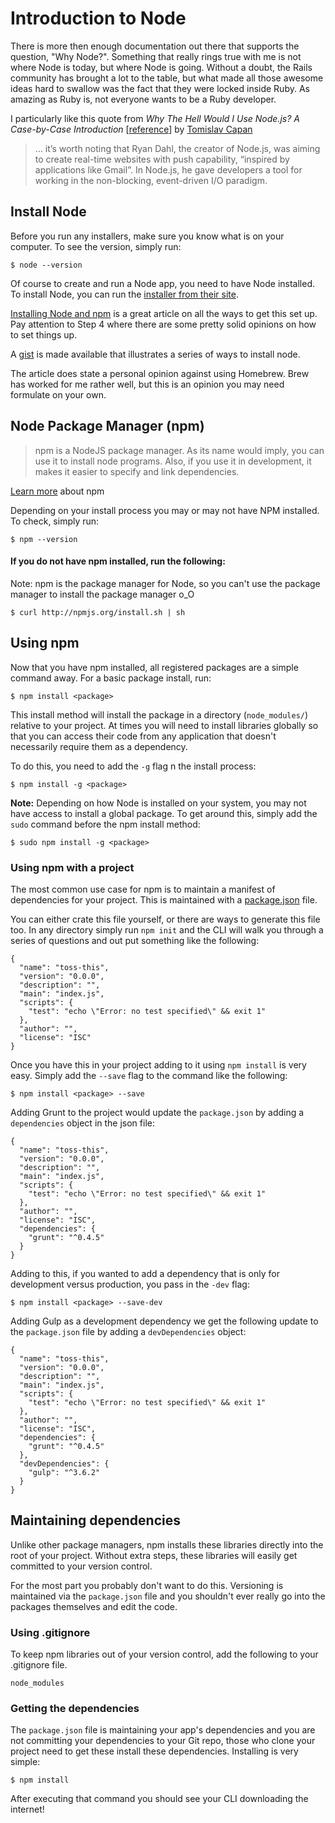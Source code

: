 # Introduction to Node

There is more then enough documentation out there that supports the question, "Why Node?". Something that really rings true with me is not where Node is today, but where Node is going. Without a doubt, the Rails community has brought a lot to the table, but what made all those awesome ideas hard to swallow was the fact that they were locked inside Ruby. As amazing as Ruby is, not everyone wants to be a Ruby developer.

I particularly like this quote from _Why The Hell Would I Use Node.js? A Case-by-Case Introduction_ [[reference](http://www.toptal.com/nodejs/why-the-hell-would-i-use-node-js)] by [Tomislav Capan](http://www.toptal.com/resume/tomislav-capan)

> ... it’s worth noting that Ryan Dahl, the creator of Node.js, was aiming to create real-time websites with push capability, “inspired by applications like Gmail”. In Node.js, he gave developers a tool for working in the non-blocking, event-driven I/O paradigm.


## Install Node

Before you run any installers, make sure you know what is on your computer. To see the version, simply run:

```
$ node --version
```

Of course to create and run a Node app, you need to have Node installed. To install Node, you can run the [installer from their site](http://nodejs.org/).

[Installing Node and npm](http://www.joyent.com/blog/installing-node-and-npm/) is a great article on all the ways to get this set up. Pay attention to Step 4 where there are some pretty solid opinions on how to set things up.

A [gist](https://gist.github.com/579814) is made available that illustrates a series of ways to install node.

The article does state a personal opinion against using Homebrew. Brew has worked for me rather well, but this is an opinion you may need formulate on your own.


## Node Package Manager (npm)

> npm is a NodeJS package manager. As its name would imply, you can use it to install node programs. Also, if you use it in development, it makes it easier to specify and link dependencies.

[Learn more](http://howtonode.org/introduction-to-npm) about npm

Depending on your install process you may or may not have NPM installed. To check, simply run:

```
$ npm --version
```

#### If you do not have npm installed, run the following:

Note: npm is the package manager for Node, so you can't use the package manager to install the package manager o_O

```
$ curl http://npmjs.org/install.sh | sh
```

## Using npm

Now that you have npm installed, all registered packages are a simple command away. For a basic package install, run:

```
$ npm install <package>
```

This install method will install the package in a directory (`node_modules/`) relative to your project. At times you will need to install libraries globally so that you can access their code from any application that doesn't necessarily require them as a dependency.

To do this, you need to add the `-g` flag n the install process:

```
$ npm install -g <package>
```

**Note:** Depending on how Node is installed on your system, you may not have access to install a global package. To get around this, simply add the `sudo` command before the npm install method:

```
$ sudo npm install -g <package>
```

### Using npm with a project

The most common use case for npm is to maintain a manifest of dependencies for your project. This is maintained with a [package.json](https://www.npmjs.org/doc/json.html) file.

You can either crate this file yourself, or there are ways to generate this file too. In any directory simply run `npm init` and the CLI will walk you through a series of questions and out put something like the following:

```
{
  "name": "toss-this",
  "version": "0.0.0",
  "description": "",
  "main": "index.js",
  "scripts": {
    "test": "echo \"Error: no test specified\" && exit 1"
  },
  "author": "",
  "license": "ISC"
}
```

Once you have this in your project adding to it using `npm install` is very easy. Simply add the `--save` flag to the command like the following:

```
$ npm install <package> --save
```

Adding Grunt to the project would update the `package.json`  by adding a `dependencies` object in the json file:

```
{
  "name": "toss-this",
  "version": "0.0.0",
  "description": "",
  "main": "index.js",
  "scripts": {
    "test": "echo \"Error: no test specified\" && exit 1"
  },
  "author": "",
  "license": "ISC",
  "dependencies": {
    "grunt": "^0.4.5"
  }
}
```

Adding to this, if you wanted to add a dependency that is only for development versus production, you pass in the `-dev` flag:

```
$ npm install <package> --save-dev
```

Adding Gulp as a development dependency we get the following update to the `package.json` file by adding a `devDependencies` object:

```
{
  "name": "toss-this",
  "version": "0.0.0",
  "description": "",
  "main": "index.js",
  "scripts": {
    "test": "echo \"Error: no test specified\" && exit 1"
  },
  "author": "",
  "license": "ISC",
  "dependencies": {
    "grunt": "^0.4.5"
  },
  "devDependencies": {
    "gulp": "^3.6.2"
  }
}
```

## Maintaining dependencies

Unlike other package managers, npm installs these libraries directly into the root of your project. Without extra steps, these libraries will easily get committed to your version control.

For the most part you probably don't want to do this. Versioning is maintained via the `package.json` file and you shouldn't ever really go into the packages themselves and edit the code.

### Using .gitignore

To keep npm libraries out of your version control, add the following to your .gitignore file.

```
node_modules
```

### Getting the dependencies

The `package.json` file is maintaining your app's dependencies and you are not committing your dependencies to your Git repo, those who clone your project need to get these install these dependencies. Installing is very simple:

```
$ npm install
```

After executing that command you should see your CLI downloading the internet!
